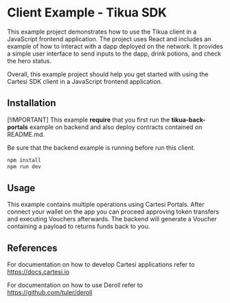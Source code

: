 # Client Example - Tikua SDK

This example project demonstrates how to use the Tikua client in a JavaScript frontend application. The project uses React and includes an example of how to interact with a dapp deployed on the network. It provides a simple user interface to send inputs to the dapp, drink potions, and check the hero status.

Overall, this example project should help you get started with using the Cartesi SDK client in a JavaScript frontend application.

## Installation

[!IMPORTANT]
This example **require** that you first run the **tikua-back-portals** example on backend and also deploy contracts contained on README.md.

Be sure that the backend example is running before run this client.

```sh
npm install
npm run dev
```

## Usage

This example contains multiple operations using Cartesi Portals. After connect your wallet on the app you can proceed approving token transfers and executing Vouchers afterwards. The backend will generate a Voucher containing a payload to returns funds back to you.

## References

For documentation on how to develop Cartesi applications refer to https://docs.cartesi.io

For documentation on how to use Deroll refer to https://github.com/tuler/deroll
